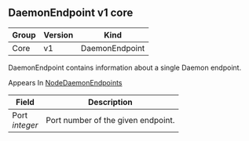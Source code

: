 ## DaemonEndpoint v1 core

Group        | Version     | Kind
------------ | ---------- | -----------
Core | v1 | DaemonEndpoint



DaemonEndpoint contains information about a single Daemon endpoint.

<aside class="notice">
Appears In  <a href="#nodedaemonendpoints-v1">NodeDaemonEndpoints</a> </aside>

Field        | Description
------------ | -----------
Port <br /> *integer*  | Port number of the given endpoint.

